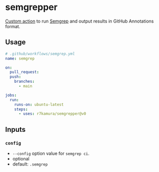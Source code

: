 # semgrepper

[Custom action](https://docs.github.com/en//actions/creating-actions/about-custom-actions)
to run [Semgrep](https://github.com/returntocorp/semgrep) and output results in GitHub Annotations format.

## Usage

```yaml
# .github/workflows/semgrep.yml
name: semgrep

on:
  pull_request:
  push:
    branches:
      - main

jobs:
  run:
    runs-on: ubuntu-latest
    steps:
      - uses: r7kamura/semgrepper@v0
```

## Inputs

### `config`

- `--config` option value for `semgrep ci`.
- optional
- default: `.semgrep`
